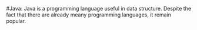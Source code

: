 #Java: Java is a programming language useful in data structure. Despite the fact that there are already meany programming languages, it remain popular.